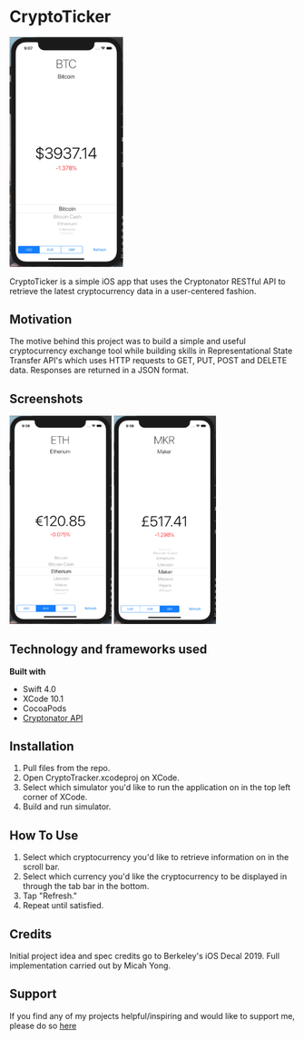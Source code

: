 # CryptoTicker #

<img src = "demo/BitcoinUS.png" width = "200">

CryptoTicker is a simple iOS app that uses the Cryptonator RESTful API to retrieve the latest cryptocurrency data in a user-centered fashion.

## Motivation ##

The motive behind this project was to build a simple and useful cryptocurrency exchange tool while building skills in Representational State Transfer API's which uses HTTP requests to GET, PUT, POST and DELETE data. Responses are returned in a JSON format. 

## Screenshots ##

<img src = "demo/EtheriumEU.png" width = "180">
<img src = "demo/MakerUK.png" width = "180">

## Technology and frameworks used ##

**Built with**
  * Swift 4.0
  * XCode 10.1
  * CocoaPods
  * [Cryptonator API](https://www.cryptonator.com/api/ "Cryptonator")
  
## Installation ## 

1. Pull files from the repo.
2. Open CryptoTracker.xcodeproj on XCode.
3. Select which simulator you'd like to run the application on in the top left corner of XCode. 
4. Build and run simulator.

## How To Use ## 

1. Select which cryptocurrency you'd like to retrieve information on in the scroll bar. 
2. Select which currency you'd like the cryptocurrency to be displayed in through the tab bar in the bottom. 
3. Tap "Refresh."
4. Repeat until satisfied. 

## Credits ## 

Initial project idea and spec credits go to Berkeley's iOS Decal 2019. 
Full implementation carried out by Micah Yong. 

## Support ## 

If you find any of my projects helpful/inspiring and would like to support me, please do so [here](https://venmo.com/Micah-Yong "Venmo")
